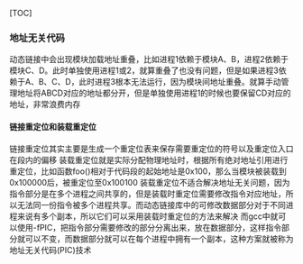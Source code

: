 [TOC]

### 地址无关代码
动态链接中会出现模块加载地址重叠，比如进程1依赖于模块A、B，进程2依赖于模块C、D。此时单独使用进程1或2，就算重叠了也没有问题，但是如果进程3依赖于A、B、C、D，此时进程3根本无法运行，因为模块间地址重叠。就算手动管理地址将ABCD对应的地址都分开，但是单独使用进程1的时候也要保留CD对应的地址，非常浪费内存
#### 链接重定位和装载重定位
链接重定位其实主要是生成一个重定位表来保存需要重定位的符号以及重定位入口在段内的偏移
装载重定位就是实际分配物理地址时，根据所有绝对地址引用进行重定位，比如函数foo()相对于代码段的起始地址是0x100，那么当模块被装载到0x100000后，被重定位至0x100100
装载重定位不适合解决地址无关问题，因为指令部分是在多个进程之间共享的，但是装载时重定位需要修改指令对应地址，所以无法同一份指令被多个进程共享。而动态链接库中的可修改数据部分对于不同进程来说有多个副本，所以它们可以采用装载时重定位的方法来解决
而gcc中就可以使用-fPIC，把指令部分需要修改的部分分离出来，放在数据部分，这样指令部分就可以不变，而数据部分就可以在每个进程中拥有一个副本，这种方案就被称为地址无关代码(PIC)技术